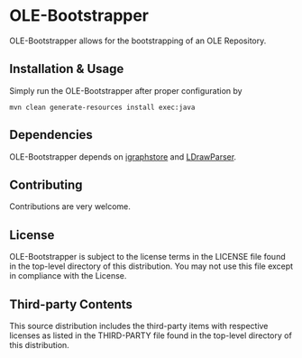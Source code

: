 # OLE-Bootstrapper
OLE-Bootstrapper allows for the bootstrapping of an OLE Repository.

Installation & Usage
-
Simply run the OLE-Bootstrapper after proper configuration by
```
mvn clean generate-resources install exec:java
```

Dependencies
-
OLE-Bootstrapper depends on [igraphstore](https://github.com/rmrschub/igraphstore) and [LDrawParser](https://github.com/rmrschub/LDrawParser).

Contributing
-
Contributions are very welcome.


License
-
OLE-Bootstrapper is subject to the license terms in the LICENSE file found in the top-level directory of this distribution.
You may not use this file except in compliance with the License.


Third-party Contents
-
This source distribution includes the third-party items with respective licenses as listed in the THIRD-PARTY file found in the top-level directory of this distribution.
